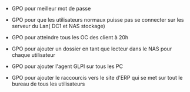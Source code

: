 - GPO pour meilleur mot de passe 
    

- GPO pour que les utilisateurs normaux puisse pas se connecter sur les serveur du Lan( DC1 et NAS stockage)  
    

- GPO pour atteindre tous les OC des client à 20h  
    

- GPO pour ajouter un dossier en tant que lecteur dans le NAS pour chaque utilisateur 
    

- GPO pour ajouter l'agent GLPI sur tous les PC 
    

- GPO pour ajouter le raccourcis vers le site d'ERP qui se met sur tout le bureau de tous les utilisateurs